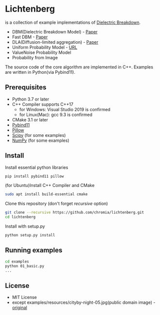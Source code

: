 # Lichtenberg

is a collection of example implementations of [Dielectric Breakdown](https://en.wikipedia.org/wiki/Electrical_breakdown).

 - DBM(Dielectric Breakdown Model) - [Paper](https://journals.aps.org/prl/abstract/10.1103/PhysRevLett.52.1033)
 - Fast DBM - [Paper](http://gamma.cs.unc.edu/FRAC/)
 - DLA(Diffusion-limited aggregation) - [Paper](https://journals.aps.org/prl/abstract/10.1103/PhysRevLett.47.1400)
 - Uniform Probability Model - [URL](http://lazylifeeasyexit.blog67.fc2.com/blog-entry-53.html)
 - ValueNoise Probability Model
 - Probability from Image
 
 The source code of the core algorithm are implemented in C++. Examples are written in Python(via Pybind11).
 
## Prerequisites
 
  - Python 3.7 or later
  - C++ Compiler supports C++17
    - for Windows: Visual Studio 2019 is confirmed
    - for Linux(Mac): gcc 9.3 is confirmed
  - CMake 3.1 or later
  - [Pybind11](https://github.com/pybind/pybind11)
  - [Pillow](https://pillow.readthedocs.io/en/stable/)
  - [Scipy](https://www.scipy.org/) (for some examples)
  - [NumPy](https://numpy.org/) (for some examples)
 
## Install
 
Install essential python libraries

```bash
pip install pybind11 pillow
```

(for Ubuntu)Install C++ Compiler and CMake
```bash
sudo apt install build-essential cmake
```

Clone this repository (don't forget *recursive* option)

```bash
git clone --recursive https://github.com/chromia/lichtenberg.git
cd lichtenberg
```

Install with setup.py

```bash
python setup.py install
```

## Running examples

```bash
cd examples
python 01_basic.py
...
```
 
 
## License

- MIT License
- except examples/resources/cityby-night-05.jpg(public domain image) - [original](https://www.publicdomainpictures.net/en/view-image.php?image=149940&picture=city-by-night-05)